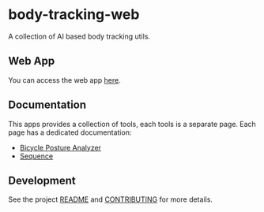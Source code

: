 # body-tracking-web
 A collection of AI based body tracking utils.

## Web App

You can access the web app [here](https://lucaciucci.github.io/body-tracking-web/app/).

## Documentation

This apps provides a collection of tools, each tools is a separate page.
Each page has a dedicated documentation:
 - [Bicycle Posture Analyzer](./apps/bicycle_posture_analyzer/)
 - [Sequence](./apps/sequence/)

## Development

See the project [README](https://google.github.io/mediapipe/) and [CONTRIBUTING](https://github.com/LucaCiucci/body-tracking-web/blob/main/CONTRIBUTING.md) for more details.